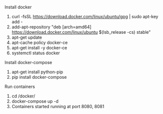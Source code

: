 Install docker

1. curl -fsSL https://download.docker.com/linux/ubuntu/gpg | sudo apt-key add -
2. add-apt-repository "deb [arch=amd64] https://download.docker.com/linux/ubuntu $(lsb_release -cs) stable"
3. apt-get update
4. apt-cache policy docker-ce
5. apt-get install -y docker-ce
6. systemctl status docker


Install docker-compose

1. apt-get install python-pip
2. pip install docker-compose

Run containers

1. cd <CMPE281>/docker/
2. docker-compose up -d
3. Containers started running at port 8080, 8081
